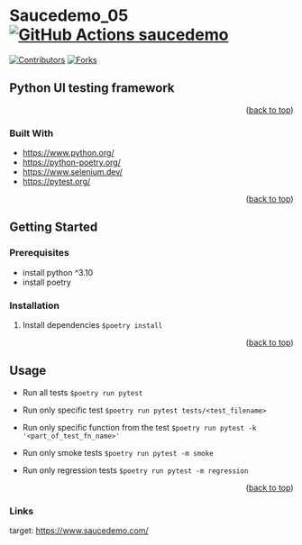 <a name="readme-top"></a>
# Saucedemo_05 [![GitHub Actions saucedemo](https://github.com/ivanovajulika/RedRover/actions/workflows/action.yml/badge.svg)](https://github.com/ivanovajulika/RedRover/actions/workflows/action.yml)
[![Contributors][contributors-shield]][contributors-url]
[![Forks][forks-shield]][forks-url]


<!-- ABOUT THE PROJECT -->
## Python UI testing framework

<p align="right">(<a href="#readme-top">back to top</a>)</p>

### Built With

* https://www.python.org/
* https://python-poetry.org/
* https://www.selenium.dev/
* https://pytest.org/

<p align="right">(<a href="#readme-top">back to top</a>)</p>

<!-- GETTING STARTED -->
## Getting Started

### Prerequisites

- install python ^3.10
- install poetry

### Installation

1. Install dependencies `$poetry install` 

<p align="right">(<a href="#readme-top">back to top</a>)</p>

<!-- USAGE EXAMPLES -->
## Usage

- Run all tests
`$poetry run pytest`

- Run only specific test
`$poetry run pytest tests/<test_filename>`

- Run only specific function from the test
`$poetry run pytest -k '<part_of_test_fn_name>'`

- Run only smoke tests
`$poetry run pytest -m smoke`

- Run only regression tests
`$poetry run pytest -m regression`

<p align="right">(<a href="#readme-top">back to top</a>)</p>

### Links

target: https://www.saucedemo.com/

<!-- MARKDOWN LINKS & IMAGES -->
<!-- https://www.markdownguide.org/basic-syntax/#reference-style-links -->
[contributors-shield]: https://img.shields.io/github/contributors/othneildrew/Best-README-Template.svg?style=for-the-badge
[contributors-url]: https://github.com/othneildrew/Best-README-Template/graphs/contributors
[forks-shield]: https://img.shields.io/github/forks/othneildrew/Best-README-Template.svg?style=for-the-badge
[forks-url]: https://github.com/othneildrew/Best-README-Template/network/members
[stars-shield]: https://img.shields.io/github/stars/othneildrew/Best-README-Template.svg?style=for-the-badge
[stars-url]: https://github.com/othneildrew/Best-README-Template/stargazers
[issues-shield]: https://img.shields.io/github/issues/othneildrew/Best-README-Template.svg?style=for-the-badge
[issues-url]: https://github.com/othneildrew/Best-README-Template/issues
[license-shield]: https://img.shields.io/github/license/othneildrew/Best-README-Template.svg?style=for-the-badge
[license-url]: https://github.com/othneildrew/Best-README-Template/blob/master/LICENSE.txt
[linkedin-shield]: https://img.shields.io/badge/-LinkedIn-black.svg?style=for-the-badge&logo=linkedin&colorB=555
[linkedin-url]: https://linkedin.com/in/othneildrew
[product-screenshot]: images/screenshot.png
[python.org]:https://www.python.org/static/community_logos/python-logo.png
[python-poetry.org]: https://python-poetry.org/images/logo-origami.svg
[Selenium.dev]: http://www.w3.org/2000/svg
[pytest.org]: https://docs.pytest.org/en/7.2.x/_static/pytest_logo_curves.svg
[Vue.js]: https://img.shields.io/badge/Vue.js-35495E?style=for-the-badge&logo=vuedotjs&logoColor=4FC08D
[Vue-url]: https://vuejs.org/
[Angular.io]: https://img.shields.io/badge/Angular-DD0031?style=for-the-badge&logo=angular&logoColor=white
[Angular-url]: https://angular.io/
[Svelte.dev]: https://img.shields.io/badge/Svelte-4A4A55?style=for-the-badge&logo=svelte&logoColor=FF3E00
[Svelte-url]: https://svelte.dev/
[Laravel.com]: https://img.shields.io/badge/Laravel-FF2D20?style=for-the-badge&logo=laravel&logoColor=white
[Laravel-url]: https://laravel.com
[Bootstrap.com]: https://img.shields.io/badge/Bootstrap-563D7C?style=for-the-badge&logo=bootstrap&logoColor=white
[Bootstrap-url]: https://getbootstrap.com
[JQuery.com]: https://img.shields.io/badge/jQuery-0769AD?style=for-the-badge&logo=jquery&logoColor=white
[JQuery-url]: https://jquery.com "# Saucedemo_" 
